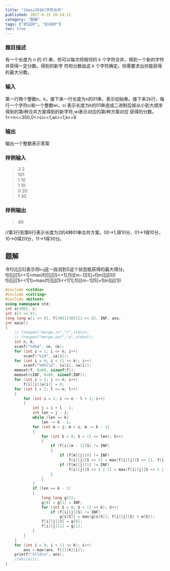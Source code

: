 ```yaml
---
title: "[Haoi2016]字符合并"
published: 2017-8-15 20:14:12
category: "题解"
tags: ["状压DP", "区间DP"]
toc: true
---
```



### 题目描述
有一个长度为 n 的 01 串，你可以每次将相邻的 k 个字符合并，得到一个新的字符并获得一定分数。得到的新字
符和分数由这 k 个字符确定。你需要求出你能获得的最大分数。
<!--more-->
### 输入
第一行两个整数n，k。接下来一行长度为n的01串，表示初始串。接下来2k行，每行一个字符ci和一个整数wi，ci
表示长度为k的01串连成二进制后按从小到大顺序得到的第i种合并方案得到的新字符,wi表示对应的第i种方案对应
获得的分数。1<=n<=300,0<=ci<=1,wi>=1,k<=8

### 输出
输出一个整数表示答案

### 样例输入
>3 2  
101  
1 10  
1 10  
0 20  
1 30  

### 样例输出
>40

//第3行到第6行表示长度为2的4种01串合并方案。00->1,得10分，01->1得10分，10->0得20分，11->1得30分。

## 题解

令f[i][j][S]表示将i~j这一段消到S这个状态能获得的最大得分。  
f[i][j][S<<1]=max(f[i][j][S<<1],f[i][m−1][S]+f[m][j][0])  
f[i][j][S<<1|1]=max(f[i][j][S<<1|1],f[i][m−1][S]+f[m][j][1])  

```c++
#include <cstdio>
#include <cstring>
#include <bitset>
using namespace std;
int a[400], c;
int s[1 << 8];
long long w[1 << 8], f[305][305][1 << 8], INF, ans;
int main()
{
    // freopen("merge.in","r",stdin);
    // freopen("merge.out","w",stdout);
    int n, k;
    scanf("%d%d", &n, &k);
    for (int i = 1; i <= n; i++)
        scanf("%1d", &a[i]);
    for (int i = 0; i < (1 << k); i++)
        scanf("%d%lld", &s[i], &w[i]);
    memset(f, 0x80, sizeof(f));
    memset(&INF, 0x80, sizeof(INF));
    for (int i = 1; i <= n; i++)
        f[i][i][a[i]] = 0;
    for (int l = 2; l <= n; l++)
    {
        for (int i = 1; i <= n - l + 1; i++)
        {
            int j = i + l - 1;
            int len = j - i;
            while (len >= k)
                len -= k - 1;
            for (int m = j; m > i; m -= k - 1)
            {
                for (int S = 0; S < (1 << len); S++)
                {
                    if (f[i][m - 1][S] != INF)
                    {
                        if (f[m][j][0] != INF)
                            f[i][j][S << 1] = max(f[i][j][S << 1], f[i][m - 1][S] + f[m][j][0]);
                        if (f[m][j][1] != INF)
                            f[i][j][S << 1 | 1] = max(f[i][j][S << 1 | 1], f[i][m - 1][S] + f[m][j][1]);
                    }
                }
            }
            if (len == k - 1)
            {
                long long g[2];
                g[0] = g[1] = INF;
                for (int S = 0; S < (1 << k); S++)
                    if (f[i][j][S] != INF)
                        g[s[S]] = max(g[s[S]], f[i][j][S] + w[S]);
                f[i][j][0] = g[0];
                f[i][j][1] = g[1];
            }
        }
    }
    for (int i = 0; i < (1 << k); i++)
        ans = max(ans, f[1][n][i]);
    printf("%lld\n", ans);
    //while(1);
}
```